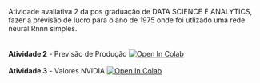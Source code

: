 Atividade avaliativa 2 da pos graduação de DATA SCIENCE E ANALYTICS, fazer a previsão de lucro para o ano de 1975 onde foi utlizado uma rede neural Rnnn simples.<br>
<br><br>
**Atividade 2** - Previsão de Produção  [![Open In Colab](https://colab.research.google.com/assets/colab-badge.svg)](https://colab.research.google.com/github/erik-oliveira-leao/posgraduacao/blob/main/Atividades/Atividade2.ipynb)<br><br>
**Atividade 3** - Valores NVIDIA  [![Open In Colab](https://colab.research.google.com/assets/colab-badge.svg)](https://colab.research.google.com/github/erik-oliveira-leao/posgraduacao/blob/main/Atividades/yahoofinances.ipynb)



